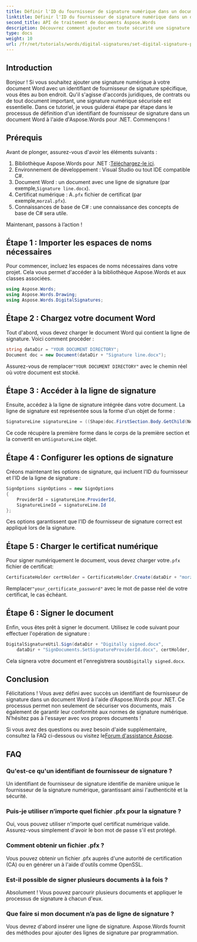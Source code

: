 ```yaml
---
title: Définir l'ID du fournisseur de signature numérique dans un document Word
linktitle: Définir l'ID du fournisseur de signature numérique dans un document Word
second_title: API de traitement de documents Aspose.Words
description: Découvrez comment ajouter en toute sécurité une signature numérique à vos documents Word avec un ID de fournisseur de signature spécifique à l'aide d'Aspose.Words pour .NET.
type: docs
weight: 10
url: /fr/net/tutorials/words/digital-signatures/set-digital-signature-provider-id/
---
```

## Introduction

Bonjour ! Si vous souhaitez ajouter une signature numérique à votre document Word avec un identifiant de fournisseur de signature spécifique, vous êtes au bon endroit. Qu'il s'agisse d'accords juridiques, de contrats ou de tout document important, une signature numérique sécurisée est essentielle. Dans ce tutoriel, je vous guiderai étape par étape dans le processus de définition d'un identifiant de fournisseur de signature dans un document Word à l'aide d'Aspose.Words pour .NET. Commençons !

## Prérequis

Avant de plonger, assurez-vous d'avoir les éléments suivants :

1. Bibliothèque Aspose.Words pour .NET :[Téléchargez-le ici](https://releases.aspose.com/words/net/).
2. Environnement de développement : Visual Studio ou tout IDE compatible C#.
3.  Document Word : un document avec une ligne de signature (par exemple,`Signature line.docx`).
4.  Certificat numérique : A`.pfx` fichier de certificat (par exemple,`morzal.pfx`).
5. Connaissances de base de C# : une connaissance des concepts de base de C# sera utile.

Maintenant, passons à l’action !

## Étape 1 : Importer les espaces de noms nécessaires

Pour commencer, incluez les espaces de noms nécessaires dans votre projet. Cela vous permet d'accéder à la bibliothèque Aspose.Words et aux classes associées.

```csharp
using Aspose.Words;
using Aspose.Words.Drawing;
using Aspose.Words.DigitalSignatures;
```

## Étape 2 : Chargez votre document Word

Tout d'abord, vous devez charger le document Word qui contient la ligne de signature. Voici comment procéder :

```csharp
string dataDir = "YOUR DOCUMENT DIRECTORY";
Document doc = new Document(dataDir + "Signature line.docx");
```

 Assurez-vous de remplacer`"YOUR DOCUMENT DIRECTORY"` avec le chemin réel où votre document est stocké.

## Étape 3 : Accéder à la ligne de signature

Ensuite, accédez à la ligne de signature intégrée dans votre document. La ligne de signature est représentée sous la forme d'un objet de forme :

```csharp
SignatureLine signatureLine = ((Shape)doc.FirstSection.Body.GetChild(NodeType.Shape, 0, true)).SignatureLine;
```

 Ce code récupère la première forme dans le corps de la première section et la convertit en un`SignatureLine` objet.

## Étape 4 : Configurer les options de signature

Créons maintenant les options de signature, qui incluent l'ID du fournisseur et l'ID de la ligne de signature :

```csharp
SignOptions signOptions = new SignOptions
{
    ProviderId = signatureLine.ProviderId,
    SignatureLineId = signatureLine.Id
};
```

Ces options garantissent que l'ID de fournisseur de signature correct est appliqué lors de la signature.

## Étape 5 : Charger le certificat numérique

 Pour signer numériquement le document, vous devez charger votre`.pfx` fichier de certificat:

```csharp
CertificateHolder certHolder = CertificateHolder.Create(dataDir + "morzal.pfx", "your_certificate_password");
```

 Remplacer`"your_certificate_password"` avec le mot de passe réel de votre certificat, le cas échéant.

## Étape 6 : Signer le document

Enfin, vous êtes prêt à signer le document. Utilisez le code suivant pour effectuer l'opération de signature :

```csharp
DigitalSignatureUtil.Sign(dataDir + "Digitally signed.docx",
    dataDir + "SignDocuments.SetSignatureProviderId.docx", certHolder, signOptions);
```

 Cela signera votre document et l'enregistrera sous`Digitally signed.docx`.

## Conclusion

Félicitations ! Vous avez défini avec succès un identifiant de fournisseur de signature dans un document Word à l'aide d'Aspose.Words pour .NET. Ce processus permet non seulement de sécuriser vos documents, mais également de garantir leur conformité aux normes de signature numérique. N'hésitez pas à l'essayer avec vos propres documents !

 Si vous avez des questions ou avez besoin d'aide supplémentaire, consultez la FAQ ci-dessous ou visitez le[Forum d'assistance Aspose](https://forum.aspose.com/c/words/8).

## FAQ

### Qu'est-ce qu'un identifiant de fournisseur de signature ?

Un identifiant de fournisseur de signature identifie de manière unique le fournisseur de la signature numérique, garantissant ainsi l'authenticité et la sécurité.

### Puis-je utiliser n’importe quel fichier .pfx pour la signature ?

Oui, vous pouvez utiliser n'importe quel certificat numérique valide. Assurez-vous simplement d'avoir le bon mot de passe s'il est protégé.

### Comment obtenir un fichier .pfx ?

Vous pouvez obtenir un fichier .pfx auprès d'une autorité de certification (CA) ou en générer un à l'aide d'outils comme OpenSSL.

### Est-il possible de signer plusieurs documents à la fois ?

Absolument ! Vous pouvez parcourir plusieurs documents et appliquer le processus de signature à chacun d'eux.

### Que faire si mon document n’a pas de ligne de signature ?

Vous devrez d'abord insérer une ligne de signature. Aspose.Words fournit des méthodes pour ajouter des lignes de signature par programmation.